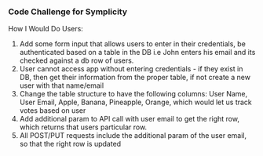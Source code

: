 ### Code Challenge for Symplicity

How I Would Do Users: 

1. Add some form input that allows users to enter in their credentials, be authenticated based on a table in the DB i.e John enters his email and its checked against a db row of users. 
2. User cannot access app without entering credentials - if they exist in DB, then get their information from the proper table, if not create a new user with that name/email
3. Change the table structure to have the following columns: User Name, User Email, Apple, Banana, Pineapple, Orange, which would let us track votes based on user
4. Add additional param to API call with user email to get the right row, which returns that users particular row. 
5. All POST/PUT requests include the additional param of the user email, so that the right row is updated
